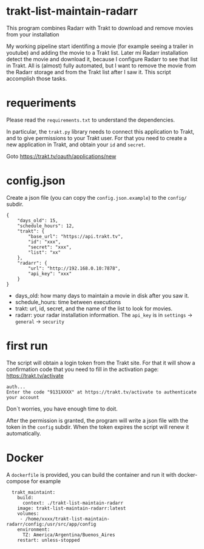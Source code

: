 # trakt-list-maintain-radarr

This program combines Radarr with Trakt to download and remove movies from your installation

My working pipeline start identifing a movie (for example seeing a trailer in youtube) and adding the movie to a Trakt list. Later mi Radarr installation detect the movie and download it, because I configure Radarr to see that list in Trakt. All is (almost) fully automated, but I want to remove the movie
from the Radarr storage and from the Trakt list after I saw it. This script accomplish those tasks.

# requeriments

Please read the `requirements.txt` to understand the dependencies.

In particular, the `trakt.py` library needs to connect this application to Trakt, and to give permissions to your Trakt user. For that you need to create a new application in Trakt, and obtain your `id` and `secret`.

Goto https://trakt.tv/oauth/applications/new

# config.json

Create a json file (you can copy the `config.json.example`) to the `config/` subdir.

```
{
    "days_old": 15,
    "schedule_hours": 12,
    "trakt": {
        "base_url": "https://api.trakt.tv",
        "id": "xxx",
        "secret": "xxx",
        "list": "xx"
    },
    "radarr": {
        "url": "http://192.168.0.10:7878", 
        "api_key": "xxx"
    }
}
```

* days_old: how many days to maintain a movie in disk after you saw it.
* schedule_hours: time between executions
* trakt: url, id, secret, and the name of the list to look for movies.
* radarr: your radar installation information. The `api_key` is in `settings` -> `general` -> `security`

# first run

The script will obtain a login token from the Trakt site. For that it will show a confirmation code that you need to fill in the activation page: https://trakt.tv/activate
    
    auth...
    Enter the code "9131XXXX" at https://trakt.tv/activate to authenticate your account

Don´t worries, you have enough time to doit.

After the permission is granted, the program will write a json file with the token in the `config` subdir. When the token expires the script will renew it automatically.

# Docker

A `dockerfile` is provided, you can build the container and run it with docker-compose for example

```
  trakt_maintaint:
    build:
      context: ./trakt-list-maintain-radarr
    image: trakt-list-maintain-radarr:latest
    volumes:
     - /home/xxxx/trakt-list-maintain-radarr/config:/usr/src/app/config
    environment:
      TZ: America/Argentina/Buenos_Aires
    restart: unless-stopped

```